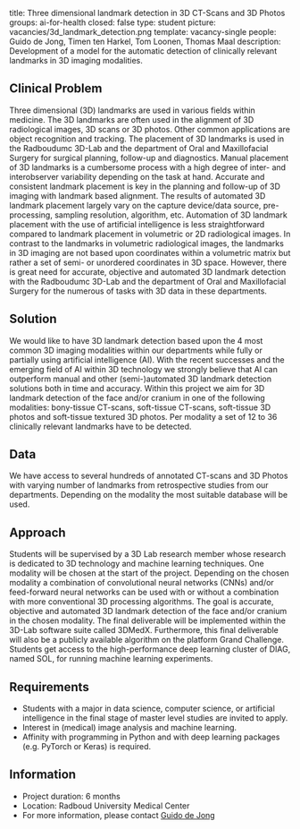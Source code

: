 title: Three dimensional landmark detection in 3D CT-Scans and 3D Photos
groups: ai-for-health
closed: false
type: student
picture: vacancies/3d_landmark_detection.png
template: vacancy-single
people: Guido de Jong, Timen ten Harkel, Tom Loonen, Thomas Maal
description: Development of a model for the automatic detection of clinically relevant landmarks in 3D imaging modalities.

## Clinical Problem
Three dimensional (3D) landmarks are used in various fields within medicine. The 3D landmarks are often used in the alignment of 3D radiological images, 3D scans or 3D photos. Other common applications are object recognition and tracking. The placement of 3D landmarks is used in the Radboudumc 3D-Lab and the department of Oral and Maxillofacial Surgery for surgical planning, follow-up and diagnostics. Manual placement of 3D landmarks is a cumbersome process with a high degree of inter- and interobserver variability depending on the task at hand. Accurate and consistent landmark placement is key in the planning and follow-up of 3D imaging with landmark based alignment. The results of automated 3D landmark placement largely vary on the capture device/data source, pre-processing, sampling resolution, algorithm, etc. Automation of 3D landmark placement with the use of artificial intelligence is less straightforward compared to landmark placement in volumetric or 2D radiological images. In contrast to the landmarks in volumetric radiological images, the landmarks in 3D imaging are not based upon coordinates within a volumetric matrix but rather a set of semi- or unordered coordinates in 3D space. However, there is great need for accurate, objective and automated 3D landmark detection with the Radboudumc 3D-Lab and the department of Oral and Maxillofacial Surgery for the numerous of tasks with 3D data in these departments.

## Solution
We would like to have 3D landmark detection based upon the 4 most common 3D imaging modalities within our departments while fully or partially using artificial intelligence (AI). With the recent successes and the emerging field of AI within 3D technology we strongly believe that AI can outperform manual and other (semi-)automated 3D landmark detection solutions both in time and accuracy. Within this project we aim for 3D landmark detection of the face and/or cranium in one of the following modalities: bony-tissue CT-scans, soft-tissue CT-scans, soft-tissue 3D photos and soft-tissue textured 3D photos. Per modality a set of 12 to 36 clinically relevant landmarks have to be detected.

## Data
We have access to several hundreds of annotated CT-scans and 3D Photos with varying number of landmarks from retrospective studies from our departments. Depending on the modality the most suitable database will be used. 

## Approach
Students will be supervised by a 3D Lab research member  whose research is dedicated to 3D technology and machine learning techniques. One modality will be chosen at the start of the project.  Depending on the chosen modality a combination of convolutional neural networks (CNNs) and/or feed-forward neural networks can be used with or without a combination with more conventional 3D processing algorithms. The goal is accurate, objective and automated 3D landmark detection of the face and/or cranium in the chosen modality. The final deliverable will be implemented within the 3D-Lab software suite called 3DMedX. Furthermore, this final deliverable will also be a publicly available algorithm on the platform Grand Challenge. Students get access to the high-performance deep learning cluster of DIAG, named SOL, for running machine learning experiments.

## Requirements
- Students with a major in data science, computer science, or artificial intelligence in the final stage of master level studies are invited to apply.
- Interest in (medical) image analysis and machine learning.
- Affinity with programming in Python and with deep learning packages (e.g. PyTorch or Keras) is required.

## Information
- Project duration: 6 months
- Location: Radboud University Medical Center
- For more information, please contact [Guido de Jong](mailto:Guido.deJong@radboudumc.nl)
